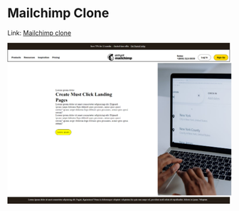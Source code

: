 # Mailchimp Clone

Link: [Mailchimp clone](https://64a445fc694cb40098ff147b--beautiful-medovik-f8167b.netlify.app/)

![Alt text](image.png)
